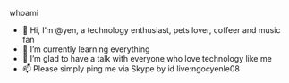 whoami
- 👋 Hi, I’m @yen, a technology enthusiast, pets lover, coffeer and music fan
- 🌱 I’m currently learning everything
- 💞️ I’m glad to have a talk with everyone who love technology like me  
- 📫 Please simply ping me via Skype by id live:ngocyenle08

<!---
ylethingoc/ylethingoc is a ✨ special ✨ repository because its `README.md` (this file) appears on your GitHub profile.
You can click the Preview link to take a look at your changes.
--->
